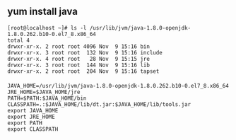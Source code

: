 ## yum install java
    [root@localhost ~]# ls -l /usr/lib/jvm/java-1.8.0-openjdk-1.8.0.262.b10-0.el7_8.x86_64
    total 4
    drwxr-xr-x. 2 root root 4096 Nov  9 15:16 bin
    drwxr-xr-x. 3 root root  132 Nov  9 15:16 include
    drwxr-xr-x. 4 root root   28 Nov  9 15:15 jre
    drwxr-xr-x. 3 root root  144 Nov  9 15:16 lib
    drwxr-xr-x. 2 root root  204 Nov  9 15:16 tapset
    
####
    JAVA_HOME=/usr/lib/jvm/java-1.8.0-openjdk-1.8.0.262.b10-0.el7_8.x86_64
    JRE_HOME=$JAVA_HOME/jre
    PATH=$PATH:$JAVA_HOME/bin
    CLASSPATH=.:$JAVA_HOME/lib/dt.jar:$JAVA_HOME/lib/tools.jar
    export JAVA_HOME
    export JRE_HOME
    export PATH
    export CLASSPATH
